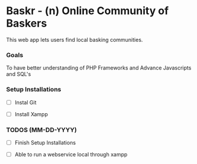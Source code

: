 Baskr - (n) Online Community of Baskers
======

This web app lets users find local basking communities.

### Goals
To have better understanding of PHP Frameworks and Advance Javascripts and SQL's

### Setup Installations
- [ ] Instal Git
- [ ] Install Xampp


### TODOS (MM-DD-YYYY)
- [ ] Finish Setup Installations
- [ ] Able to run a webservice local through xampp

